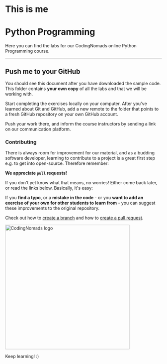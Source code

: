 # This is me 
# Python Programming

Here you can find the labs for our CodingNomads online Python Programming course.

---

## Push me to your GitHub

You should see this document after you have downloaded the sample code. 
This folder contains **your own copy** of all the labs and that we will be working with.

Start completing the exercises locally on your computer. After you've
learned about Git and GitHub, add a new remote to the folder that points
to a fresh GitHub repository on your own GitHub account.

Push your work there, and inform the course instructors by sending a
link on our communication platform.


### Contributing

There is always room for improvement for our material, and as a budding
software developer, learning to contribute to a project is a great first
step e.g. to get into open-source. Therefore remember:


**We appreciate `pull` requests!**


If you don't yet know what that means, no worries! Either come back later,
or read the links below. Basically, it's easy:


If you **find a typo**, or a **mistake in the code** - or you **want to add an
exercise of your own for other students to learn from** - you can suggest
these improvements to the original repository.


Check out how to [create a branch](https://help.github.com/articles/creating-and-deleting-branches-within-your-repository/) and how to [create a pull request](https://help.github.com/articles/about-pull-requests/).


<img src="https://codingnomads.co/wp-content/uploads/2018/08/CN_Logo_Retina.png" alt="CodingNomads logo" width="400px"/>


Keep learning! :)
